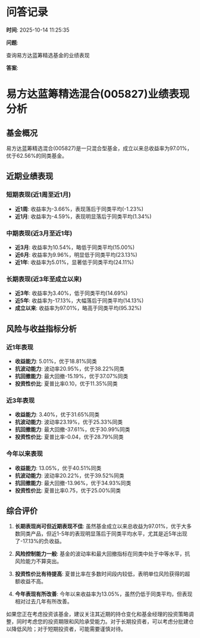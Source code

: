 # 问答记录

**时间**: 2025-10-14 11:25:35

**问题**:

查询易方达蓝筹精选基金的业绩表现

**答案**:

# 易方达蓝筹精选混合(005827)业绩表现分析

## 基金概况
易方达蓝筹精选混合(005827)是一只混合型基金，成立以来总收益率为97.01%，优于62.56%的同类基金。

## 近期业绩表现

### 短期表现(近1周至近1月)
- **近1周**: 收益率为-3.66%，表现落后于同类平均(-1.23%)
- **近1月**: 收益率为-4.59%，表现明显落后于同类平均(1.34%)

### 中期表现(近3月至近1年)
- **近3月**: 收益率为10.54%，略低于同类平均(15.00%)
- **近6月**: 收益率为9.96%，明显低于同类平均(23.13%)
- **近1年**: 收益率为5.01%，显著低于同类平均(24.11%)

### 长期表现(近3年至成立以来)
- **近3年**: 收益率为3.40%，低于同类平均(14.69%)
- **近5年**: 收益率为-17.13%，大幅落后于同类平均(14.13%)
- **成立以来**: 收益率为97.01%，略高于同类平均(95.32%)

## 风险与收益指标分析

### 近1年表现
- **收益能力**: 5.01%，优于18.81%同类
- **抗波动能力**: 波动率20.95%，优于38.22%同类
- **抗回撤能力**: 最大回撤-15.19%，优于37.07%同类
- **投资性价比**: 夏普比率0.10，优于11.35%同类

### 近3年表现
- **收益能力**: 3.40%，优于31.65%同类
- **抗波动能力**: 波动率23.19%，优于25.33%同类
- **抗回撤能力**: 最大回撤-37.61%，优于30.99%同类
- **投资性价比**: 夏普比率-0.04，优于28.79%同类

### 今年以来表现
- **收益能力**: 13.05%，优于40.51%同类
- **抗波动能力**: 波动率20.22%，优于39.52%同类
- **抗回撤能力**: 最大回撤-13.96%，优于34.93%同类
- **投资性价比**: 夏普比率0.75，优于25.00%同类

## 综合评价

1. **长期表现尚可但近期表现不佳**: 虽然基金成立以来总收益为97.01%，优于大多数同类产品，但近1-5年的表现明显落后于同类平均水平，尤其是近5年出现了-17.13%的负收益。

2. **风险控制能力一般**: 基金的波动率和最大回撤指标在同类中处于中等水平，抗风险能力不算突出。

3. **投资性价比有待提高**: 夏普比率在多数时间段内较低，表明单位风险获得的超额收益不高。

4. **今年表现有所改善**: 今年以来收益率为13.05%，虽然仍低于同类平均，但表现相对过去几年有所改善。

如果您正在考虑投资该基金，建议关注其近期的持仓变化和基金经理的投资策略调整，同时考虑您的投资期限和风险承受能力。对于长期投资者，可以考虑分批建仓以降低风险；对于短期投资者，可能需要谨慎对待。

